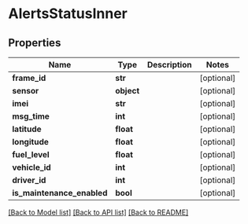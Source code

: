 # AlertsStatusInner

## Properties
Name | Type | Description | Notes
------------ | ------------- | ------------- | -------------
**frame_id** | **str** |  | [optional] 
**sensor** | **object** |  | [optional] 
**imei** | **str** |  | [optional] 
**msg_time** | **int** |  | [optional] 
**latitude** | **float** |  | [optional] 
**longitude** | **float** |  | [optional] 
**fuel_level** | **float** |  | [optional] 
**vehicle_id** | **int** |  | [optional] 
**driver_id** | **int** |  | [optional] 
**is_maintenance_enabled** | **bool** |  | [optional] 

[[Back to Model list]](../README.md#documentation-for-models) [[Back to API list]](../README.md#documentation-for-api-endpoints) [[Back to README]](../README.md)

